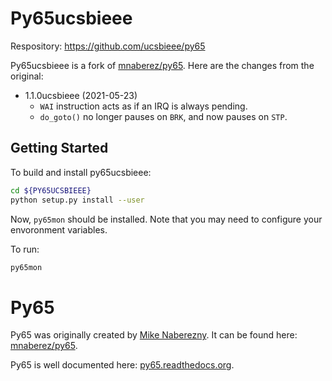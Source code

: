 
# Py65ucsbieee

Respository: <https://github.com/ucsbieee/py65>

Py65ucsbieee is a fork of [mnaberez/py65](https://github.com/mnaberez/py65). Here are the changes from the original:

- 1.1.0ucsbieee (2021-05-23)
  - `WAI` instruction acts as if an IRQ is always pending.
  - `do_goto()` no longer pauses on `BRK`, and now pauses on `STP`.

## Getting Started

To build and install py65ucsbieee:

~~~bash
cd ${PY65UCSBIEEE}
python setup.py install --user
~~~

Now, `py65mon` should be installed. Note that you may need to configure your envoronment variables.

To run:

~~~bash
py65mon
~~~

# Py65

Py65 was originally created by [Mike Naberezny](https://github.com/mnaberez). It can be found here: [mnaberez/py65](https://github.com/mnaberez/py65).

Py65 is well documented here: [py65.readthedocs.org](http://py65.readthedocs.org/).
